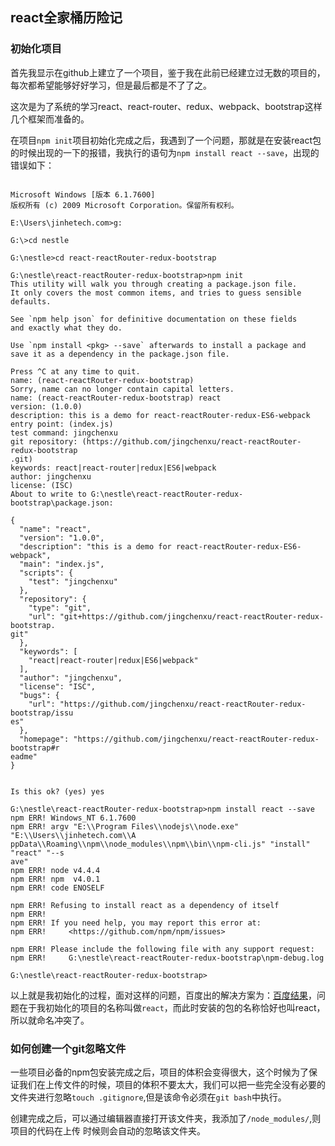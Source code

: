 ## react全家桶历险记

### 初始化项目

首先我显示在github上建立了一个项目，鉴于我在此前已经建立过无数的项目的，每次都希望能够好好学习，但是最后都是不了了之。

这次是为了系统的学习react、react-router、redux、webpack、bootstrap这样几个框架而准备的。

在项目``npm init``项目初始化完成之后，我遇到了一个问题，那就是在安装react包的时候出现的一下的报错，我执行的语句为``npm install react --save``，出现的错误如下：

```shell

Microsoft Windows [版本 6.1.7600]
版权所有 (c) 2009 Microsoft Corporation。保留所有权利。

E:\Users\jinhetech.com>g:

G:\>cd nestle

G:\nestle>cd react-reactRouter-redux-bootstrap

G:\nestle\react-reactRouter-redux-bootstrap>npm init
This utility will walk you through creating a package.json file.
It only covers the most common items, and tries to guess sensible defaults.

See `npm help json` for definitive documentation on these fields
and exactly what they do.

Use `npm install <pkg> --save` afterwards to install a package and
save it as a dependency in the package.json file.

Press ^C at any time to quit.
name: (react-reactRouter-redux-bootstrap)
Sorry, name can no longer contain capital letters.
name: (react-reactRouter-redux-bootstrap) react
version: (1.0.0)
description: this is a demo for react-reactRouter-redux-ES6-webpack
entry point: (index.js)
test command: jingchenxu
git repository: (https://github.com/jingchenxu/react-reactRouter-redux-bootstrap
.git)
keywords: react|react-router|redux|ES6|webpack
author: jingchenxu
license: (ISC)
About to write to G:\nestle\react-reactRouter-redux-bootstrap\package.json:

{
  "name": "react",
  "version": "1.0.0",
  "description": "this is a demo for react-reactRouter-redux-ES6-webpack",
  "main": "index.js",
  "scripts": {
    "test": "jingchenxu"
  },
  "repository": {
    "type": "git",
    "url": "git+https://github.com/jingchenxu/react-reactRouter-redux-bootstrap.
git"
  },
  "keywords": [
    "react|react-router|redux|ES6|webpack"
  ],
  "author": "jingchenxu",
  "license": "ISC",
  "bugs": {
    "url": "https://github.com/jingchenxu/react-reactRouter-redux-bootstrap/issu
es"
  },
  "homepage": "https://github.com/jingchenxu/react-reactRouter-redux-bootstrap#r
eadme"
}


Is this ok? (yes) yes

G:\nestle\react-reactRouter-redux-bootstrap>npm install react --save
npm ERR! Windows_NT 6.1.7600
npm ERR! argv "E:\\Program Files\\nodejs\\node.exe" "E:\\Users\\jinhetech.com\\A
ppData\\Roaming\\npm\\node_modules\\npm\\bin\\npm-cli.js" "install" "react" "--s
ave"
npm ERR! node v4.4.4
npm ERR! npm  v4.0.1
npm ERR! code ENOSELF

npm ERR! Refusing to install react as a dependency of itself
npm ERR!
npm ERR! If you need help, you may report this error at:
npm ERR!     <https://github.com/npm/npm/issues>

npm ERR! Please include the following file with any support request:
npm ERR!     G:\nestle\react-reactRouter-redux-bootstrap\npm-debug.log

G:\nestle\react-reactRouter-redux-bootstrap>

```

以上就是我初始化的过程，面对这样的问题，百度出的解决方案为：[百度结果](https://segmentfault.com/q/1010000000164925)，问题在于我初始化的项目的名称叫做``react``，而此时安装的包的名称恰好也叫react，所以就命名冲突了。

### 如何创建一个git忽略文件

一些项目必备的npm包安装完成之后，项目的体积会变得很大，这个时候为了保证我们在上传文件的时候，项目的体积不要太大，我们可以把一些完全没有必要的文件夹进行忽略``touch .gitignore``,但是该命令必须在``git bash``中执行。

创建完成之后，可以通过编辑器直接打开该文件夹，我添加了``/node_modules/``,则项目的代码在上传 时候则会自动的忽略该文件夹。

